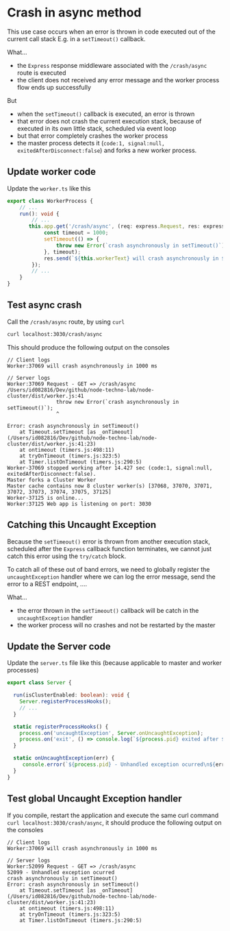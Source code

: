 # Crash in  async method

This use case occurs when an error is thrown in code executed out of the current call stack E.g. in a `setTimeout()` callback.

What...
* the `Express` response middleware associated with the `/crash/async` route is executed 
* the client does not received any error message and the worker process flow ends up successfully 

But
* when the `setTimeout()` callback is executed, an error is thrown
* that error does not crash the current execution stack, because of executed in its own little stack, scheduled via event loop
* but that error completely crashes the worker process
* the master process detects it (`code:1, signal:null, exitedAfterDisconnect:false`) and forks a new worker process. 

## Update worker code

Update the `worker.ts` like this

```typescript
export class WorkerProcess {
    // ...
    run(): void {
        // ...
       this.app.get('/crash/async', (req: express.Request, res: express.Response, next: express.NextFunction) => {
            const timeout = 1000;
            setTimeout(() => {
                throw new Error(`crash asynchronously in setTimeout()`);
            }, timeout);
            res.send(`${this.workerText} will crash asynchronously in ${timeout} ms\n`);
        });
        // ...
    }
}
```

## Test async crash

Call the `/crash/async` route, by using `curl` 

```bash
curl localhost:3030/crash/async
````

This should produce the following output on the consoles

```text
// Client logs
Worker:37069 will crash asynchronously in 1000 ms

// Server logs
Worker:37069 Request - GET => /crash/async
/Users/id082816/Dev/github/node-techno-lab/node-cluster/dist/worker.js:41
                throw new Error(`crash asynchronously in setTimeout()`);
                ^

Error: crash asynchronously in setTimeout()
    at Timeout.setTimeout [as _onTimeout] (/Users/id082816/Dev/github/node-techno-lab/node-cluster/dist/worker.js:41:23)
    at ontimeout (timers.js:498:11)
    at tryOnTimeout (timers.js:323:5)
    at Timer.listOnTimeout (timers.js:290:5)
Worker-37069 stopped working after 14.427 sec (code:1, signal:null, exitedAfterDisconnect:false).
Master forks a Cluster Worker
Master cache contains now 8 cluster worker(s) [37068, 37070, 37071, 37072, 37073, 37074, 37075, 37125]
Worker-37125 is online...
Worker:37125 Web app is listening on port: 3030
```

## Catching this Uncaught Exception

Because the `setTimeout()` error is thrown from another execution stack, scheduled after the `Express` callback function terminates, we cannot just catch this error using the `try/catch` block.

To catch all of these out of band errors, we need to globally register the `uncaughtException` handler where we can log the error message, send the error to a REST endpoint, ....

What...
* the error thrown in the `setTimeout()` callback will be catch in the `uncaughtException` handler
* the worker process will no crashes and not be restarted by the master

## Update the Server code

Update the `server.ts` file like this (because applicable to master and worker processes)

```typescript
export class Server {

  run(isClusterEnabled: boolean): void {
    Server.registerProcessHooks();
    // ...
  }

  static registerProcessHooks() {
    process.on('uncaughtException', Server.onUncaughtException);
    process.on('exit', () => console.log(`${process.pid} exited after ${process.uptime()} sec`));
  }

  static onUncaughtException(err) {
     console.error(`${process.pid} - Unhandled exception ocurred\n${err.message}\r\n${err.stack}`);
  }
}
```

## Test global Uncaught Exception handler

If you compile, restart the application and execute the same curl command `curl localhost:3030/crash/async`, it should produce the following output on the consoles

```text
// Client logs
Worker:37069 will crash asynchronously in 1000 ms

// Server logs
Worker:52099 Request - GET => /crash/async
52099 - Unhandled exception ocurred
crash asynchronously in setTimeout()
Error: crash asynchronously in setTimeout()
    at Timeout.setTimeout [as _onTimeout] (/Users/id082816/Dev/github/node-techno-lab/node-cluster/dist/worker.js:41:23)
    at ontimeout (timers.js:498:11)
    at tryOnTimeout (timers.js:323:5)
    at Timer.listOnTimeout (timers.js:290:5)
```




